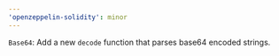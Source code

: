 ```yaml
---
'openzeppelin-solidity': minor
---
```


`Base64`: Add a new `decode` function that parses base64 encoded strings.
